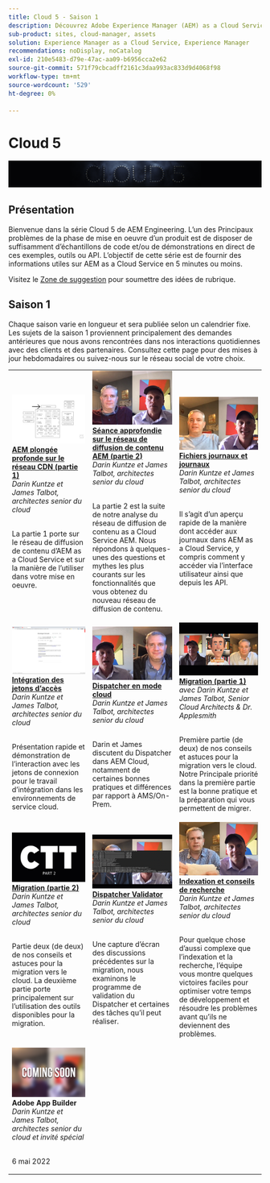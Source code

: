 ```yaml
---
title: Cloud 5 - Saison 1
description: Découvrez Adobe Experience Manager (AEM) as a Cloud Service de la part des ingénieurs experts de l’Adobe qui l’ont créé et des services d’experts qui l’ont livré.
sub-product: sites, cloud-manager, assets
solution: Experience Manager as a Cloud Service, Experience Manager
recommendations: noDisplay, noCatalog
exl-id: 210e5483-d79e-47ac-aa09-b6956cca2e62
source-git-commit: 571f79cbcadff2161c3daa993ac833d9d4068f98
workflow-type: tm+mt
source-wordcount: '529'
ht-degree: 0%

---
```


# Cloud 5

![AEM série d’experts](./imgs/masthead.png)

## Présentation

Bienvenue dans la série Cloud 5 de AEM Engineering. L’un des Principaux problèmes de la phase de mise en oeuvre d’un produit est de disposer de suffisamment d’échantillons de code et/ou de démonstrations en direct de ces exemples, outils ou API. L’objectif de cette série est de fournir des informations utiles sur AEM as a Cloud Service en 5 minutes ou moins.

Visitez le [Zone de suggestion](https://forms.office.com/r/74P5Xz4UH0) pour soumettre des idées de rubrique.

## Saison 1

Chaque saison varie en longueur et sera publiée selon un calendrier fixe. Les sujets de la saison 1 proviennent principalement des demandes antérieures que nous avons rencontrées dans nos interactions quotidiennes avec des clients et des partenaires. Consultez cette page pour des mises à jour hebdomadaires ou suivez-nous sur le réseau social de votre choix.

<table>
  <tr>
   <td>
      <a href="./cloud5-aem-cdn-part1.md">
      <img alt="AEM CDN Partie 1" src="./imgs/001-thumb.png"/>
      </a>
      <div>
         <a href="./cloud5-aem-cdn-part1.md"><strong>AEM plongée profonde sur le réseau CDN (partie 1)</strong></a>         
         <br/><em>Darin Kuntze et James Talbot, architectes senior du cloud</em>
      </div>
      <p>
        <br/>
         La partie 1 porte sur le réseau de diffusion de contenu d’AEM as a Cloud Service et sur la manière de l’utiliser dans votre mise en oeuvre.
      </p>
     </td>   
     <td>
      <a href="./cloud5-aem-cdn-part2.md">
         <img alt="AEM CDN Partie 2" src="./imgs/002-thumb.png"/>
      </a>
      <div>
         <a href="./cloud5-aem-cdn-part2.md"><strong>Séance approfondie sur le réseau de diffusion de contenu AEM (partie 2)</strong></a>
         <br/><em>Darin Kuntze et James Talbot, architectes senior du cloud</em>
      </div>
      <p>
        <br/>
         La partie 2 est la suite de notre analyse du réseau de diffusion de contenu as a Cloud Service AEM. Nous répondons à quelques-unes des questions et mythes les plus courants sur les fonctionnalités que vous obtenez du nouveau réseau de diffusion de contenu.
      </p>
   </td>
     <td>
        <a href="./cloud5-aem-log-files.md">
            <img alt="Fichiers journaux et journaux" src="./imgs/003-thumb.png"/>
        </a>
      <div>
         <a href="./cloud5-aem-log-files.md"><strong>Fichiers journaux et journaux</strong></a>
         <br/><em>Darin Kuntze et James Talbot, architectes senior du cloud</em>
      </div>
      <p>
        <br/>
         Il s’agit d’un aperçu rapide de la manière dont accéder aux journaux dans AEM as a Cloud Service, y compris comment y accéder via l’interface utilisateur ainsi que depuis les API.
      </p>
   </td> 
  </tr>
  <tr>
   <td>
        <a href="./cloud5-getting-login-token-integrations.md">
            <img alt="Jetons d’accès" src="./imgs/004-thumb.png"/>
        </a>
      <div>
        <a href="./cloud5-getting-login-token-integrations.md"><strong>Intégration des jetons d’accès</strong></a>        
         <br/><em>Darin Kuntze et James Talbot, architectes senior du cloud</em>
      </div>
      <p>
        <br/>
         Présentation rapide et démonstration de l’interaction avec les jetons de connexion pour le travail d’intégration dans les environnements de service cloud.
      </p>
     </td>   
     <td>
      <a href="./cloud5-aem-dispatcher-cloud.md">
      <img alt="Dispatcher en mode cloud" src="./imgs/005-thumb.png"/>
       </a>  
      <div>
        <a href="./cloud5-aem-dispatcher-cloud.md"><strong>Dispatcher en mode cloud</strong></a>
         <br/><em>Darin Kuntze et James Talbot, architectes senior du cloud</em>
      </div>
      <p>
        <br/>
        Darin et James discutent du Dispatcher dans AEM Cloud, notamment de certaines bonnes pratiques et différences par rapport à AMS/On-Prem. 
      </p>
   </td>
     <td>
        <a href="./cloud5-aem-content-migration-part-1.md">
            <img alt="Migration (partie 1)" src="./imgs/006-thumb.png"/>
        </a>
      <div>
         <a href="./cloud5-aem-content-migration-part-1.md"><strong>Migration (partie 1)</strong></a>
         <br/><em>avec Darin Kuntze et James Talbot, Senior Cloud Architects &amp; Dr. Applesmith</em>
      </div>
      <p>
        <br/>
         Première partie (de deux) de nos conseils et astuces pour la migration vers le cloud. Notre Principale priorité dans la première partie est la bonne pratique et la préparation qui vous permettent de migrer.
      </p>
   </td> 
  </tr>
<tr>
   <td>
        <a href="./cloud5-aem-content-migration-part-2.md">
            <img alt="Migration (partie 2)" src="./imgs/007-thumb.png"/>
        </a>
      <div>
        <a href="./cloud5-aem-content-migration-part-2.md"><strong>Migration (partie 2)</strong></a>     
         <br/><em>Darin Kuntze et James Talbot, architectes senior du cloud</em>
      </div>
      <p>
        <br/>
         Partie deux (de deux) de nos conseils et astuces pour la migration vers le cloud. La deuxième partie porte principalement sur l’utilisation des outils disponibles pour la migration.
      </p>
     </td>   
     <td>
        <a href="./cloud5-aem-dispatcher-validator.md">
            <img alt="Dispatcher Validator" src="./imgs/008-thumb.png"/>
        </a>
      <div>
         <a href="./cloud5-aem-dispatcher-validator.md"><strong>Dispatcher Validator</strong></a>
         <br/><em>Darin Kuntze et James Talbot, architectes senior du cloud</em>
      </div>
      <p>
        <br/>
         Une capture d’écran des discussions précédentes sur la migration, nous examinons le programme de validation du Dispatcher et certaines des tâches qu’il peut réaliser.
      </p>
   </td>
     <td>
        <a href="./cloud5-aem-search-and-indexing.md">
            <img alt="Indexation et conseils de recherche" src="./imgs/009-thumb.png"/>
        </a>
      <div>
         <a href="./cloud5-aem-search-and-indexing.md"><strong>Indexation et conseils de recherche</strong></a>
         <br/><em>Darin Kuntze et James Talbot, architectes senior du cloud</em>
      </div>
      <p>
        <br/>
         Pour quelque chose d’aussi complexe que l’indexation et la recherche, l’équipe vous montre quelques victoires faciles pour optimiser votre temps de développement et résoudre les problèmes avant qu’ils ne deviennent des problèmes.
      </p>
   </td> 
  </tr>
    <tr>
        <td>
            <img alt="Adobe App Builder" src="./imgs/coming-soon.png"/>
            <div>
                <strong>Adobe App Builder</strong><br/>        
                <em>Darin Kuntze et James Talbot, architectes senior du cloud et invité spécial</em>
            </div>
            <p><br/>
                6 mai 2022
            </p>
        </td>
        <td></td>
        <td></td>
    </tr>
</table>